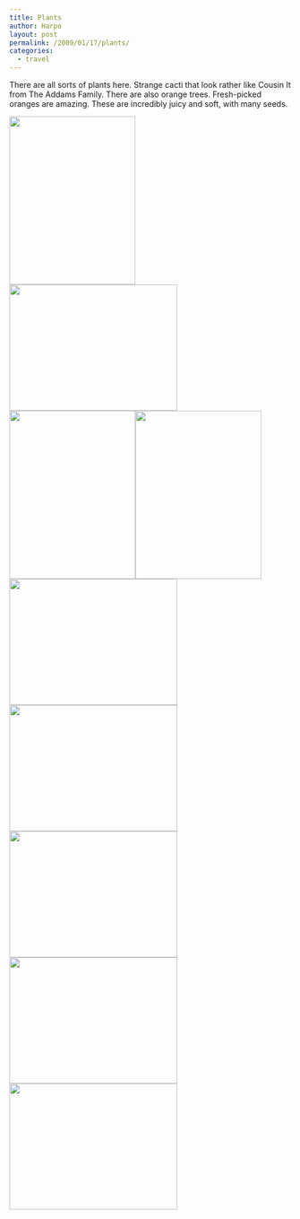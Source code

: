```yaml
---
title: Plants
author: Harpo
layout: post
permalink: /2009/01/17/plants/
categories:
  - travel
---
```

There are all sorts of plants here. Strange cacti that look rather like Cousin It from The Addams Family. There are also orange trees. Fresh-picked oranges are amazing. These are incredibly juicy and soft, with many seeds.

[<img src="http://harpojaeger.com/wp-content/uploads/2009/01/p-640-480-a9cd315c-f992-454a-b555-c540b3668450.jpeg" alt="" width="225" height="300" class="alignnone size-full wp-image-364" />][1][<img src="http://harpojaeger.com/wp-content/uploads/2009/01/l-640-480-d2dd0415-d8e9-4130-a8d5-f9ff66380bc4.jpeg" alt="" width="300" height="225" class="alignnone size-full wp-image-364" />][2][<img src="http://harpojaeger.com/wp-content/uploads/2009/01/p-640-480-60d8f8e3-3ed8-4db9-9df0-a783bea35e13.jpeg" alt="" width="225" height="300" class="alignnone size-full wp-image-364" />][3][<img src="http://harpojaeger.com/wp-content/uploads/2009/01/p-640-480-4107f9b2-350a-438c-a5b9-38da173f7a1f.jpeg" alt="" width="225" height="300" class="alignnone size-full wp-image-364" />][4][<img src="http://harpojaeger.com/wp-content/uploads/2009/01/l-640-480-3b834ffc-3523-4ccf-b534-f2efe96cd09b.jpeg" alt="" width="300" height="225" class="alignnone size-full wp-image-364" />][5][<img src="http://harpojaeger.com/wp-content/uploads/2009/01/l-640-480-1f3efef6-fcf2-4e5f-b921-0b84a503dc47.jpeg" alt="" width="300" height="225" class="alignnone size-full wp-image-364" />][6][<img src="http://harpojaeger.com/wp-content/uploads/2009/01/l-640-480-578da50b-3129-477c-914a-eaa1632b00c3.jpeg" alt="" width="300" height="225" class="alignnone size-full wp-image-364" />][7][<img src="http://harpojaeger.com/wp-content/uploads/2009/01/l-640-480-4b447fa9-4375-46ed-bd90-5ceaa740f61e.jpeg" alt="" width="300" height="225" class="alignnone size-full wp-image-364" />][8][<img src="http://harpojaeger.com/wp-content/uploads/2009/01/l-640-480-fd9485be-427a-4486-8f38-1f99c06a99e9.jpeg" alt="" width="300" height="225" class="alignnone size-full wp-image-364" />][9]

 [1]: http://harpojaeger.com/wp-content/uploads/2009/01/p-640-480-a9cd315c-f992-454a-b555-c540b3668450.jpeg
 [2]: http://harpojaeger.com/wp-content/uploads/2009/01/l-640-480-d2dd0415-d8e9-4130-a8d5-f9ff66380bc4.jpeg
 [3]: http://harpojaeger.com/wp-content/uploads/2009/01/p-640-480-60d8f8e3-3ed8-4db9-9df0-a783bea35e13.jpeg
 [4]: http://harpojaeger.com/wp-content/uploads/2009/01/p-640-480-4107f9b2-350a-438c-a5b9-38da173f7a1f.jpeg
 [5]: http://harpojaeger.com/wp-content/uploads/2009/01/l-640-480-3b834ffc-3523-4ccf-b534-f2efe96cd09b.jpeg
 [6]: http://harpojaeger.com/wp-content/uploads/2009/01/l-640-480-1f3efef6-fcf2-4e5f-b921-0b84a503dc47.jpeg
 [7]: http://harpojaeger.com/wp-content/uploads/2009/01/l-640-480-578da50b-3129-477c-914a-eaa1632b00c3.jpeg
 [8]: http://harpojaeger.com/wp-content/uploads/2009/01/l-640-480-4b447fa9-4375-46ed-bd90-5ceaa740f61e.jpeg
 [9]: http://harpojaeger.com/wp-content/uploads/2009/01/l-640-480-fd9485be-427a-4486-8f38-1f99c06a99e9.jpeg